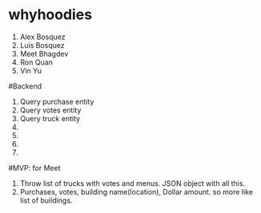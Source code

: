 # whyhoodies
1. Alex Bosquez
2. Luis Bosquez
3. Meet Bhagdev
4. Ron Quan
5. Vin Yu


#Backend
1. Query purchase entity 
2. Query votes entity
3. Query truck entity
4. 
5. 
6.
7. 

#MVP: for Meet
1. Throw list of trucks with votes and menus. JSON object with all this.
2. Purchases, votes, building name(location), Dollar amount. so more like list of buildings. 
